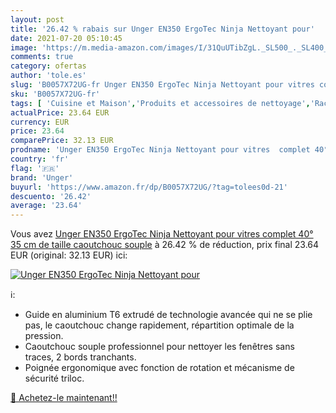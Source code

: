 ```yaml
---
layout: post
title: '26.42 % rabais sur Unger EN350 ErgoTec Ninja Nettoyant pour'
date: 2021-07-20 05:10:45
image: 'https://m.media-amazon.com/images/I/31QuUTibZgL._SL500_._SL400_.jpg'
comments: true
category: ofertas
author: 'tole.es'
slug: 'B0057X72UG-fr Unger EN350 ErgoTec Ninja Nettoyant pour vitres complet...'
sku: 'B0057X72UG-fr'
tags: [ 'Cuisine et Maison','Produits et accessoires de nettoyage','Raclettes de nettoyage','unger', ]
actualPrice: 23.64 EUR
currency: EUR
price: 23.64
comparePrice: 32.13 EUR
prodname: 'Unger EN350 ErgoTec Ninja Nettoyant pour vitres  complet 40°  35 cm de taille  caoutchouc souple'
country: 'fr'
flag: '🇫🇷'
brand: 'Unger'
buyurl: 'https://www.amazon.fr/dp/B0057X72UG/?tag=tolees0d-21'
descuento: '26.42'
average: '23.64'
---
```


Vous avez [Unger EN350 ErgoTec Ninja Nettoyant pour vitres  complet 40°  35 cm de taille  caoutchouc souple](https://www.amazon.fr/dp/B0057X72UG/?tag=tolees0d-21)  à  26.42 % de réduction, prix final  23.64 EUR (original: 32.13 EUR) ici:

[![Unger EN350 ErgoTec Ninja Nettoyant pour](https://m.media-amazon.com/images/I/31QuUTibZgL._SL500_._SL400_.jpg)](https://www.amazon.fr/dp/B0057X72UG/?tag=tolees0d-21)

ℹ️:

- Guide en aluminium T6 extrudé de technologie avancée qui ne se plie pas, le caoutchouc change rapidement, répartition optimale de la pression.
- Caoutchouc souple professionnel pour nettoyer les fenêtres sans traces, 2 bords tranchants.
- Poignée ergonomique avec fonction de rotation et mécanisme de sécurité triloc.

[🛒 Achetez-le maintenant!!](https://www.amazon.fr/dp/B0057X72UG/?tag=tolees0d-21)
